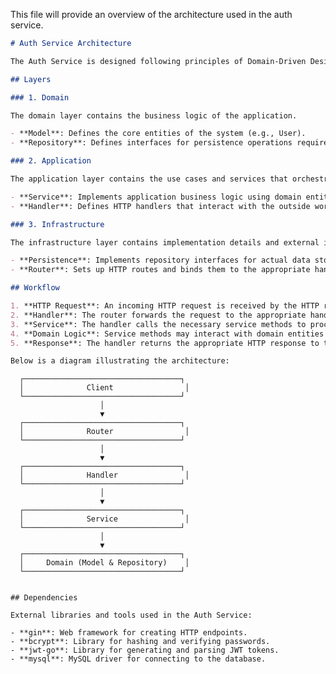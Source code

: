 This file will provide an overview of the architecture used in the auth service.

```markdown
# Auth Service Architecture

The Auth Service is designed following principles of Domain-Driven Design (DDD) and Clean Architecture. This structure aims to maintain separation of concerns and allow the system to be extendable and maintainable.

## Layers

### 1. Domain

The domain layer contains the business logic of the application.

- **Model**: Defines the core entities of the system (e.g., User).
- **Repository**: Defines interfaces for persistence operations required by the domain.

### 2. Application

The application layer contains the use cases and services that orchestrate domain logic.

- **Service**: Implements application business logic using domain entities and interfaces.
- **Handler**: Defines HTTP handlers that interact with the outside world (e.g., controllers in MVC.

### 3. Infrastructure

The infrastructure layer contains implementation details and external interfaces.

- **Persistence**: Implements repository interfaces for actual data storage (e.g., MySQL).
- **Router**: Sets up HTTP routes and binds them to the appropriate handlers.

## Workflow

1. **HTTP Request**: An incoming HTTP request is received by the HTTP router.
2. **Handler**: The router forwards the request to the appropriate handler in the application layer.
3. **Service**: The handler calls the necessary service methods to process the request.
4. **Domain Logic**: Service methods may interact with domain entities and repositories to execute business logic.
5. **Response**: The handler returns the appropriate HTTP response to the client.

Below is a diagram illustrating the architecture:

```
      ┌───────────────────────────────────┐
      │              Client                │
      └───────────────────────────────────┘
                        │
                        ▼
      ┌───────────────────────────────────┐
      │              Router                │
      └───────────────────────────────────┘
                        │
                        ▼
      ┌───────────────────────────────────┐
      │              Handler               │
      └───────────────────────────────────┘
                        │
                        ▼
      ┌───────────────────────────────────┐
      │              Service               │
      └───────────────────────────────────┘
                        │
                        ▼
      ┌───────────────────────────────────┐
      │     Domain (Model & Repository)    │
      └───────────────────────────────────┘
```

## Dependencies

External libraries and tools used in the Auth Service:

- **gin**: Web framework for creating HTTP endpoints.
- **bcrypt**: Library for hashing and verifying passwords.
- **jwt-go**: Library for generating and parsing JWT tokens.
- **mysql**: MySQL driver for connecting to the database.